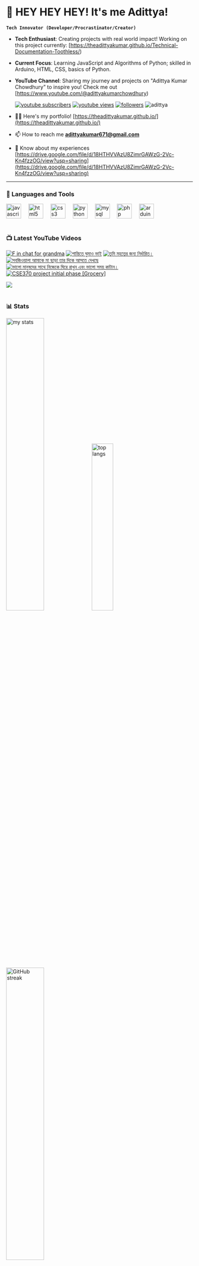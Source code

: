 # 👑 HEY HEY HEY! It's me Adittya!

**`Tech Innovator (Developer/Procrastinator/Creator)`**

- **Tech Enthusiast**: Creating projects with real world impact! Working on this project currently: [https://theadittyakumar.github.io/Technical-Documentation-Toothless/)
- **Current Focus**: Learning JavaScript and Algorithms of Python; skilled in Arduino, HTML, CSS, basics of Python.
- **YouTube Channel**: Sharing my journey and projects on "Adittya Kumar Chowdhury" to inspire you! Check me out [https://www.youtube.com/@adittyakumarchowdhury) 

   <p align="left">
      <a href="https://www.youtube.com/channel/UCu68HfYtlcXFI7kNhnSdspA?sub_confirmation=1">
         <img alt="youtube subscribers" title="Subscribe to my YouTube channel" src="https://custom-icon-badges.demolab.com/youtube/channel/subscribers/UCu68HfYtlcXFI7kNhnSdspA?color=%23E05D44&label=SUBSCRIBE&logo=video&logoColor=white&style=for-the-badge&labelColor=CE4630"/></a> 
      <a href="https://www.youtube.com/c/adittyakumarchowdhury">
         <img alt="youtube views" title="YouTube views" src="https://custom-icon-badges.demolab.com/youtube/channel/views/UCu68HfYtlcXFI7kNhnSdspA?color=%23E1AD0E&logo=eye&logoColor=white&style=for-the-badge&labelColor=C79600"/></a> 
      <a href="https://github.com/TheAdittyaKumar?tab=followers">
         <img alt="followers" title="Follow me on Github" src="https://custom-icon-badges.demolab.com/github/followers/TheAdittyaKumar?color=236ad3&labelColor=1155ba&style=for-the-badge&logo=person-add&label=Follow&logoColor=white"/></a>
      <img src="https://komarev.com/ghpvc/?username=TheAdittyaKumar&label=Profile%20views&color=0e75b6&style=flat" alt="adittya" />
   </p>


- 👨‍💻 Here's my portfolio! [https://theadittyakumar.github.io/](https://theadittyakumar.github.io/)

- 📫 How to reach me **adittyakumar671@gmail.com**

- 📄 Know about my experiences [https://drive.google.com/file/d/18HTHVVAzU8ZimrGAWzG-2Vc-Kn4fzzOG/view?usp=sharing](https://drive.google.com/file/d/18HTHVVAzU8ZimrGAWzG-2Vc-Kn4fzzOG/view?usp=sharing)

---

### 🧰 Languages and Tools

<div align="left">
  <img src="https://cdn.jsdelivr.net/gh/devicons/devicon/icons/javascript/javascript-original.svg" height="40" alt="javascript logo"  />
  <img width="12" />
  <img src="https://cdn.jsdelivr.net/gh/devicons/devicon/icons/html5/html5-original.svg" height="40" alt="html5 logo"  />
  <img width="12" />
  <img src="https://cdn.jsdelivr.net/gh/devicons/devicon/icons/css3/css3-original.svg" height="40" alt="css3 logo"  />
  <img width="12" />
  <img src="https://cdn.jsdelivr.net/gh/devicons/devicon/icons/python/python-original.svg" height="40" alt="python logo"  />
  <img width="12" />
  <img src="https://cdn.jsdelivr.net/gh/devicons/devicon/icons/mysql/mysql-original.svg" height="40" alt="mysql logo"  />
  <img width="12" />
  <img src="https://cdn.jsdelivr.net/gh/devicons/devicon/icons/php/php-original.svg" height="40" alt="php logo"  />
  <img width="12" />
  <img src="https://cdn.jsdelivr.net/gh/devicons/devicon/icons/arduino/arduino-original.svg" height="40" alt="arduino logo"  />
</div>


#

### 📺 Latest YouTube Videos

<!-- BEGIN YOUTUBE-CARDS -->
[![F in chat for grandma](https://ytcards.demolab.com/?id=T4AHhUpIcls&title=F+in+chat+for+grandma&lang=en&timestamp=1746457170&background_color=%230d1117&title_color=%23ffffff&stats_color=%23dedede&max_title_lines=1&width=250&border_radius=5 "F in chat for grandma")](https://www.youtube.com/watch?v=T4AHhUpIcls)
[![শান্তিতে ঘুমাও ভাই](https://ytcards.demolab.com/?id=MkjYOTc8fGY&title=%E0%A6%B6%E0%A6%BE%E0%A6%A8%E0%A7%8D%E0%A6%A4%E0%A6%BF%E0%A6%A4%E0%A7%87+%E0%A6%98%E0%A7%81%E0%A6%AE%E0%A6%BE%E0%A6%93+%E0%A6%AD%E0%A6%BE%E0%A6%87&lang=en&timestamp=1746378481&background_color=%230d1117&title_color=%23ffffff&stats_color=%23dedede&max_title_lines=1&width=250&border_radius=5 "শান্তিতে ঘুমাও ভাই")](https://www.youtube.com/watch?v=MkjYOTc8fGY)
[![তুমি মহত্ত্বের জন্য নির্ধারিত।](https://ytcards.demolab.com/?id=rLWblmiJuIQ&title=%E0%A6%A4%E0%A7%81%E0%A6%AE%E0%A6%BF+%E0%A6%AE%E0%A6%B9%E0%A6%A4%E0%A7%8D%E0%A6%A4%E0%A7%8D%E0%A6%AC%E0%A7%87%E0%A6%B0+%E0%A6%9C%E0%A6%A8%E0%A7%8D%E0%A6%AF+%E0%A6%A8%E0%A6%BF%E0%A6%B0%E0%A7%8D%E0%A6%A7%E0%A6%BE%E0%A6%B0%E0%A6%BF%E0%A6%A4%E0%A5%A4&lang=en&timestamp=1746327953&background_color=%230d1117&title_color=%23ffffff&stats_color=%23dedede&max_title_lines=1&width=250&border_radius=5 "তুমি মহত্ত্বের জন্য নির্ধারিত।")](https://www.youtube.com/watch?v=rLWblmiJuIQ)
[![সবজিওয়ালা আমাকে মা ছাড়া তার দিকে আসতে দেখছে](https://ytcards.demolab.com/?id=QKFKd9uKPpw&title=%E0%A6%B8%E0%A6%AC%E0%A6%9C%E0%A6%BF%E0%A6%93%E0%A6%AF%E0%A6%BC%E0%A6%BE%E0%A6%B2%E0%A6%BE+%E0%A6%86%E0%A6%AE%E0%A6%BE%E0%A6%95%E0%A7%87+%E0%A6%AE%E0%A6%BE+%E0%A6%9B%E0%A6%BE%E0%A6%A1%E0%A6%BC%E0%A6%BE+%E0%A6%A4%E0%A6%BE%E0%A6%B0+%E0%A6%A6%E0%A6%BF%E0%A6%95%E0%A7%87+%E0%A6%86%E0%A6%B8%E0%A6%A4%E0%A7%87+%E0%A6%A6%E0%A7%87%E0%A6%96%E0%A6%9B%E0%A7%87&lang=en&timestamp=1746254333&background_color=%230d1117&title_color=%23ffffff&stats_color=%23dedede&max_title_lines=1&width=250&border_radius=5 "সবজিওয়ালা আমাকে মা ছাড়া তার দিকে আসতে দেখছে")](https://www.youtube.com/watch?v=QKFKd9uKPpw)
[![ভালো মানুষদের সাথে নিজেকে ঘিরে রাখুন এবং ভালো সময় কাটান।](https://ytcards.demolab.com/?id=mXwQlYHfnuw&title=%E0%A6%AD%E0%A6%BE%E0%A6%B2%E0%A7%8B+%E0%A6%AE%E0%A6%BE%E0%A6%A8%E0%A7%81%E0%A6%B7%E0%A6%A6%E0%A7%87%E0%A6%B0+%E0%A6%B8%E0%A6%BE%E0%A6%A5%E0%A7%87+%E0%A6%A8%E0%A6%BF%E0%A6%9C%E0%A7%87%E0%A6%95%E0%A7%87+%E0%A6%98%E0%A6%BF%E0%A6%B0%E0%A7%87+%E0%A6%B0%E0%A6%BE%E0%A6%96%E0%A7%81%E0%A6%A8+%E0%A6%8F%E0%A6%AC%E0%A6%82+%E0%A6%AD%E0%A6%BE%E0%A6%B2%E0%A7%8B+%E0%A6%B8%E0%A6%AE%E0%A6%AF%E0%A6%BC+%E0%A6%95%E0%A6%BE%E0%A6%9F%E0%A6%BE%E0%A6%A8%E0%A5%A4&lang=en&timestamp=1745717775&background_color=%230d1117&title_color=%23ffffff&stats_color=%23dedede&max_title_lines=1&width=250&border_radius=5 "ভালো মানুষদের সাথে নিজেকে ঘিরে রাখুন এবং ভালো সময় কাটান।")](https://www.youtube.com/watch?v=mXwQlYHfnuw)
[![CSE370 project initial phase [Grocery]](https://ytcards.demolab.com/?id=ATWx-uemVbo&title=CSE370+project+initial+phase+%5BGrocery%5D&lang=en&timestamp=1745714344&background_color=%230d1117&title_color=%23ffffff&stats_color=%23dedede&max_title_lines=1&width=250&border_radius=5 "CSE370 project initial phase [Grocery]")](https://www.youtube.com/watch?v=ATWx-uemVbo)
<!-- END YOUTUBE-CARDS -->

[<img src="https://custom-icon-badges.demolab.com/badge/-Subscribe%20For%20More-red?style=for-the-badge&logo=video&logoColor=white"/>](https://www.youtube.com/channel/UCu68HfYtlcXFI7kNhnSdspA?sub_confirmation=1)

#

### 📊 Stats

<div align="left">
  <img alt="my stats" width="45%" src="https://github-readme-stats.vercel.app/api?username=TheAdittyaKumar&show_icons=true&hide_border=true&theme=vision-friendly-dark" />
  <img alt="top langs" width="34%" src="https://github-readme-stats.vercel.app/api/top-langs/?username=TheAdittyaKumar&layout=compact&hide_border=true&theme=vision-friendly-dark" />
  <img alt="GitHub streak" width="45%" src="https://github-readme-streak-stats.herokuapp.com/?user=TheAdittyaKumar&theme=vision-friendly-dark&hide_border=true" />

</div>



<!-- ![GitHub Streak](https://streak-stats.demolab.com?user=TheAdittyaKumar&theme=swift&border_radius=4.5) -->
#

